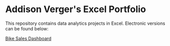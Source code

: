 # Addison Verger's Excel Portfolio

This repository contains data analytics projects in Excel.
Electronic versions can be found below:

[Bike Sales Dashboard](https://1drv.ms/x/s!AumUGcU5KUihgSAEdfn_he2JSK-I?e=ci00O4)
